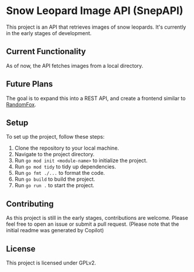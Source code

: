 # Snow Leopard Image API (SnepAPI)

This project is an API that retrieves images of snow leopards. It's currently in the early stages of development.

## Current Functionality

As of now, the API fetches images from a local directory.

## Future Plans

The goal is to expand this into a REST API, and create a frontend similar to [RandomFox](https://randomfox.ca).

## Setup

To set up the project, follow these steps:

1. Clone the repository to your local machine.
2. Navigate to the project directory.
3. Run `go mod init <module-name>` to initialize the project.
4. Run `go mod tidy` to tidy up dependencies.
5. Run `go fmt ./...` to format the code.
6. Run `go build` to build the project.
7. Run `go run .` to start the project.

## Contributing

As this project is still in the early stages, contributions are welcome. Please feel free to open an issue or submit a pull request.
(Please note that the initial readme was generated by Copilot)

## License

This project is licensed under GPLv2.
